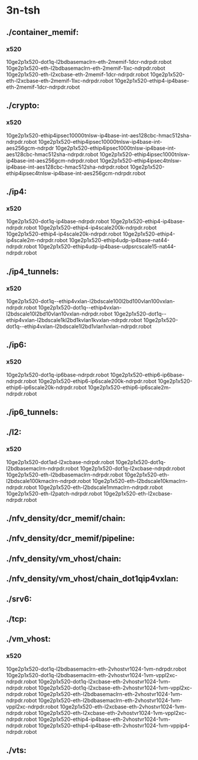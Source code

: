 # 3n-tsh
## ./container_memif:
### x520
10ge2p1x520-dot1q-l2bdbasemaclrn-eth-2memif-1dcr-ndrpdr.robot
10ge2p1x520-eth-l2bdbasemaclrn-eth-2memif-1lxc-ndrpdr.robot
10ge2p1x520-eth-l2xcbase-eth-2memif-1dcr-ndrpdr.robot
10ge2p1x520-eth-l2xcbase-eth-2memif-1lxc-ndrpdr.robot
10ge2p1x520-ethip4-ip4base-eth-2memif-1dcr-ndrpdr.robot
## ./crypto:
### x520
10ge2p1x520-ethip4ipsec10000tnlsw-ip4base-int-aes128cbc-hmac512sha-ndrpdr.robot
10ge2p1x520-ethip4ipsec10000tnlsw-ip4base-int-aes256gcm-ndrpdr
10ge2p1x520-ethip4ipsec1000tnlsw-ip4base-int-aes128cbc-hmac512sha-ndrpdr.robot
10ge2p1x520-ethip4ipsec1000tnlsw-ip4base-int-aes256gcm-ndrpdr.robot
10ge2p1x520-ethip4ipsec4tnlsw-ip4base-int-aes128cbc-hmac512sha-ndrpdr.robot
10ge2p1x520-ethip4ipsec4tnlsw-ip4base-int-aes256gcm-ndrpdr.robot
## ./ip4:
### x520
10ge2p1x520-dot1q-ip4base-ndrpdr.robot
10ge2p1x520-ethip4-ip4base-ndrpdr.robot
10ge2p1x520-ethip4-ip4scale200k-ndrpdr.robot
10ge2p1x520-ethip4-ip4scale20k-ndrpdr.robot
10ge2p1x520-ethip4-ip4scale2m-ndrpdr.robot
10ge2p1x520-ethip4udp-ip4base-nat44-ndrpdr.robot
10ge2p1x520-ethip4udp-ip4base-udpsrcscale15-nat44-ndrpdr.robot
## ./ip4_tunnels:
### x520
10ge2p1x520-dot1q--ethip4vxlan-l2bdscale100l2bd100vlan100vxlan-ndrpdr.robot
10ge2p1x520-dot1q--ethip4vxlan-l2bdscale10l2bd10vlan10vxlan-ndrpdr.robot
10ge2p1x520-dot1q--ethip4vxlan-l2bdscale1kl2bd1kvlan1kvxlan-ndrpdr.robot
10ge2p1x520-dot1q--ethip4vxlan-l2bdscale1l2bd1vlan1vxlan-ndrpdr.robot
## ./ip6:
### x520
10ge2p1x520-dot1q-ip6base-ndrpdr.robot
10ge2p1x520-ethip6-ip6base-ndrpdr.robot
10ge2p1x520-ethip6-ip6scale200k-ndrpdr.robot
10ge2p1x520-ethip6-ip6scale20k-ndrpdr.robot
10ge2p1x520-ethip6-ip6scale2m-ndrpdr.robot
## ./ip6_tunnels:
## ./l2:
### x520
10ge2p1x520-dot1ad-l2xcbase-ndrpdr.robot
10ge2p1x520-dot1q-l2bdbasemaclrn-ndrpdr.robot
10ge2p1x520-dot1q-l2xcbase-ndrpdr.robot
10ge2p1x520-eth-l2bdbasemaclrn-ndrpdr.robot
10ge2p1x520-eth-l2bdscale100kmaclrn-ndrpdr.robot
10ge2p1x520-eth-l2bdscale10kmaclrn-ndrpdr.robot
10ge2p1x520-eth-l2bdscale1mmaclrn-ndrpdr.robot
10ge2p1x520-eth-l2patch-ndrpdr.robot
10ge2p1x520-eth-l2xcbase-ndrpdr.robot
## ./nfv_density/dcr_memif/chain:
## ./nfv_density/dcr_memif/pipeline:
## ./nfv_density/vm_vhost/chain:
## ./nfv_density/vm_vhost/chain_dot1qip4vxlan:
## ./srv6:
## ./tcp:
## ./vm_vhost:
### x520
10ge2p1x520-dot1q-l2bdbasemaclrn-eth-2vhostvr1024-1vm-ndrpdr.robot
10ge2p1x520-dot1q-l2bdbasemaclrn-eth-2vhostvr1024-1vm-vppl2xc-ndrpdr.robot
10ge2p1x520-dot1q-l2xcbase-eth-2vhostvr1024-1vm-ndrpdr.robot
10ge2p1x520-dot1q-l2xcbase-eth-2vhostvr1024-1vm-vppl2xc-ndrpdr.robot
10ge2p1x520-eth-l2bdbasemaclrn-eth-2vhostvr1024-1vm-ndrpdr.robot
10ge2p1x520-eth-l2bdbasemaclrn-eth-2vhostvr1024-1vm-vppl2xc-ndrpdr.robot
10ge2p1x520-eth-l2xcbase-eth-2vhostvr1024-1vm-ndrpdr.robot
10ge2p1x520-eth-l2xcbase-eth-2vhostvr1024-1vm-vppl2xc-ndrpdr.robot
10ge2p1x520-ethip4-ip4base-eth-2vhostvr1024-1vm-ndrpdr.robot
10ge2p1x520-ethip4-ip4base-eth-2vhostvr1024-1vm-vppip4-ndrpdr.robot
## ./vts:
